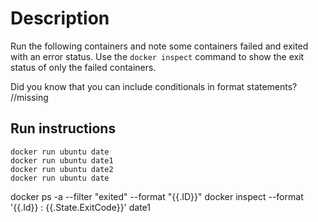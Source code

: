 # Description
Run the following containers and note some containers failed and exited with an error status.
Use the `docker inspect` command to show the exit status of only the failed containers.

Did you know that you can include conditionals in format statements? //missing

## Run instructions

    docker run ubuntu date
    docker run ubuntu date1
    docker run ubuntu date2
    docker run ubuntu date


docker ps -a --filter "exited" --format "{{.ID}}"
docker inspect --format '{{.Id}} : {{.State.ExitCode}}' date1